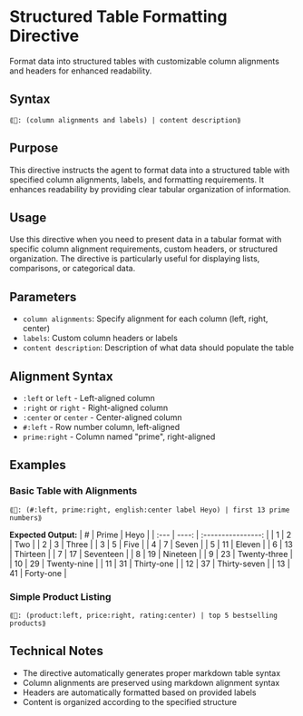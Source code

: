 # Structured Table Formatting Directive
Format data into structured tables with customizable column alignments and headers for enhanced readability.

## Syntax
`⟪📅: (column alignments and labels) | content description⟫`

## Purpose
This directive instructs the agent to format data into a structured table with specified column alignments, labels, and formatting requirements. It enhances readability by providing clear tabular organization of information.

## Usage
Use this directive when you need to present data in a tabular format with specific column alignment requirements, custom headers, or structured organization. The directive is particularly useful for displaying lists, comparisons, or categorical data.

## Parameters
- `column alignments`: Specify alignment for each column (left, right, center)
- `labels`: Custom column headers or labels  
- `content description`: Description of what data should populate the table

## Alignment Syntax
- `:left` or `left` - Left-aligned column
- `:right` or `right` - Right-aligned column  
- `:center` or `center` - Center-aligned column
- `#:left` - Row number column, left-aligned
- `prime:right` - Column named "prime", right-aligned

## Examples

### Basic Table with Alignments
```example
⟪📅: (#:left, prime:right, english:center label Heyo) | first 13 prime numbers⟫
```

**Expected Output:**
| #    | Prime |        Heyo        |
| :--- | ----: | :----------------: |
| 1    |     2 |        Two         |
| 2    |     3 |       Three        |
| 3    |     5 |        Five        |
| 4    |     7 |       Seven        |
| 5    |    11 |      Eleven        |
| 6    |    13 |     Thirteen       |
| 7    |    17 |    Seventeen       |
| 8    |    19 |      Nineteen      |
| 9    |    23 |   Twenty-three     |
| 10   |    29 |   Twenty-nine      |
| 11   |    31 |    Thirty-one      |
| 12   |    37 |  Thirty-seven      |
| 13   |    41 |     Forty-one      |

### Simple Product Listing
```example
⟪📅: (product:left, price:right, rating:center) | top 5 bestselling products⟫
```

## Technical Notes
- The directive automatically generates proper markdown table syntax
- Column alignments are preserved using markdown alignment syntax
- Headers are automatically formatted based on provided labels
- Content is organized according to the specified structure

